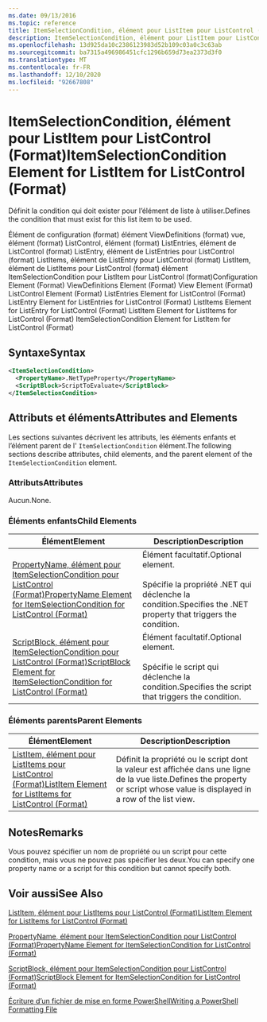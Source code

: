 ```yaml
---
ms.date: 09/13/2016
ms.topic: reference
title: ItemSelectionCondition, élément pour ListItem pour ListControl (Format)
description: ItemSelectionCondition, élément pour ListItem pour ListControl (Format)
ms.openlocfilehash: 13d925da10c2386123983d52b109c03a0c3c63ab
ms.sourcegitcommit: ba7315a496986451cfc1296b659d73ea2373d3f0
ms.translationtype: MT
ms.contentlocale: fr-FR
ms.lasthandoff: 12/10/2020
ms.locfileid: "92667808"
---
```

# <a name="itemselectioncondition-element-for-listitem-for-listcontrol-format"></a><span data-ttu-id="6f9c2-103">ItemSelectionCondition, élément pour ListItem pour ListControl (Format)</span><span class="sxs-lookup"><span data-stu-id="6f9c2-103">ItemSelectionCondition Element for ListItem for ListControl (Format)</span></span>

<span data-ttu-id="6f9c2-104">Définit la condition qui doit exister pour l’élément de liste à utiliser.</span><span class="sxs-lookup"><span data-stu-id="6f9c2-104">Defines the condition that must exist for this list item to be used.</span></span>

<span data-ttu-id="6f9c2-105">Élément de configuration (format) élément ViewDefinitions (format) vue, élément (format) ListControl, élément (format) ListEntries, élément de ListControl (format) ListEntry, élément de ListEntries pour ListControl (format) ListItems, élément de ListEntry pour ListControl (format) ListItem, élément de ListItems pour ListControl (format) élément ItemSelectionCondition pour ListItem pour ListControl (format)</span><span class="sxs-lookup"><span data-stu-id="6f9c2-105">Configuration Element (Format) ViewDefinitions Element (Format) View Element (Format) ListControl Element (Format) ListEntries Element for ListControl (Format) ListEntry Element for ListEntries for ListControl (Format) ListItems Element for ListEntry for ListControl (Format) ListItem Element for ListItems for ListControl (Format) ItemSelectionCondition Element for ListItem for ListControl (Format)</span></span>

## <a name="syntax"></a><span data-ttu-id="6f9c2-106">Syntaxe</span><span class="sxs-lookup"><span data-stu-id="6f9c2-106">Syntax</span></span>

```xml
<ItemSelectionCondition>
  <PropertyName>.NetTypeProperty</PropertyName>
  <ScriptBlock>ScriptToEvaluate</ScriptBlock>
</ItemSelectionCondition>
```

## <a name="attributes-and-elements"></a><span data-ttu-id="6f9c2-107">Attributs et éléments</span><span class="sxs-lookup"><span data-stu-id="6f9c2-107">Attributes and Elements</span></span>

<span data-ttu-id="6f9c2-108">Les sections suivantes décrivent les attributs, les éléments enfants et l’élément parent de l' `ItemSelectionCondition` élément.</span><span class="sxs-lookup"><span data-stu-id="6f9c2-108">The following sections describe attributes, child elements, and the parent element of the `ItemSelectionCondition` element.</span></span>

### <a name="attributes"></a><span data-ttu-id="6f9c2-109">Attributs</span><span class="sxs-lookup"><span data-stu-id="6f9c2-109">Attributes</span></span>

<span data-ttu-id="6f9c2-110">Aucun.</span><span class="sxs-lookup"><span data-stu-id="6f9c2-110">None.</span></span>

### <a name="child-elements"></a><span data-ttu-id="6f9c2-111">Éléments enfants</span><span class="sxs-lookup"><span data-stu-id="6f9c2-111">Child Elements</span></span>

|<span data-ttu-id="6f9c2-112">Élément</span><span class="sxs-lookup"><span data-stu-id="6f9c2-112">Element</span></span>|<span data-ttu-id="6f9c2-113">Description</span><span class="sxs-lookup"><span data-stu-id="6f9c2-113">Description</span></span>|
|-------------|-----------------|
|[<span data-ttu-id="6f9c2-114">PropertyName, élément pour ItemSelectionCondition pour ListControl (Format)</span><span class="sxs-lookup"><span data-stu-id="6f9c2-114">PropertyName Element for ItemSelectionCondition for ListControl (Format)</span></span>](./propertyname-element-for-itemselectioncondition-for-listcontrol-format.md)|<span data-ttu-id="6f9c2-115">Élément facultatif.</span><span class="sxs-lookup"><span data-stu-id="6f9c2-115">Optional element.</span></span><br /><br /> <span data-ttu-id="6f9c2-116">Spécifie la propriété .NET qui déclenche la condition.</span><span class="sxs-lookup"><span data-stu-id="6f9c2-116">Specifies the .NET property that triggers the condition.</span></span>|
|[<span data-ttu-id="6f9c2-117">ScriptBlock, élément pour ItemSelectionCondition pour ListControl (Format)</span><span class="sxs-lookup"><span data-stu-id="6f9c2-117">ScriptBlock Element for ItemSelectionCondition for ListControl (Format)</span></span>](./scriptblock-element-for-itemselectioncondition-for-listcontrol-format.md)|<span data-ttu-id="6f9c2-118">Élément facultatif.</span><span class="sxs-lookup"><span data-stu-id="6f9c2-118">Optional element.</span></span><br /><br /> <span data-ttu-id="6f9c2-119">Spécifie le script qui déclenche la condition.</span><span class="sxs-lookup"><span data-stu-id="6f9c2-119">Specifies the script that triggers the condition.</span></span>|

### <a name="parent-elements"></a><span data-ttu-id="6f9c2-120">Éléments parents</span><span class="sxs-lookup"><span data-stu-id="6f9c2-120">Parent Elements</span></span>

|<span data-ttu-id="6f9c2-121">Élément</span><span class="sxs-lookup"><span data-stu-id="6f9c2-121">Element</span></span>|<span data-ttu-id="6f9c2-122">Description</span><span class="sxs-lookup"><span data-stu-id="6f9c2-122">Description</span></span>|
|-------------|-----------------|
|[<span data-ttu-id="6f9c2-123">ListItem, élément pour ListItems pour ListControl (Format)</span><span class="sxs-lookup"><span data-stu-id="6f9c2-123">ListItem Element for ListItems for ListControl (Format)</span></span>](./listitem-element-for-listitems-for-listcontrol-format.md)|<span data-ttu-id="6f9c2-124">Définit la propriété ou le script dont la valeur est affichée dans une ligne de la vue liste.</span><span class="sxs-lookup"><span data-stu-id="6f9c2-124">Defines the property or script whose value is displayed in a row of the list view.</span></span>|

## <a name="remarks"></a><span data-ttu-id="6f9c2-125">Notes</span><span class="sxs-lookup"><span data-stu-id="6f9c2-125">Remarks</span></span>

<span data-ttu-id="6f9c2-126">Vous pouvez spécifier un nom de propriété ou un script pour cette condition, mais vous ne pouvez pas spécifier les deux.</span><span class="sxs-lookup"><span data-stu-id="6f9c2-126">You can specify one property name or a script for this condition but cannot specify both.</span></span>

## <a name="see-also"></a><span data-ttu-id="6f9c2-127">Voir aussi</span><span class="sxs-lookup"><span data-stu-id="6f9c2-127">See Also</span></span>

[<span data-ttu-id="6f9c2-128">ListItem, élément pour ListItems pour ListControl (Format)</span><span class="sxs-lookup"><span data-stu-id="6f9c2-128">ListItem Element for ListItems for ListControl (Format)</span></span>](./listitem-element-for-listitems-for-listcontrol-format.md)

[<span data-ttu-id="6f9c2-129">PropertyName, élément pour ItemSelectionCondition pour ListControl (Format)</span><span class="sxs-lookup"><span data-stu-id="6f9c2-129">PropertyName Element for ItemSelectionCondition for ListControl (Format)</span></span>](./propertyname-element-for-itemselectioncondition-for-listcontrol-format.md)

[<span data-ttu-id="6f9c2-130">ScriptBlock, élément pour ItemSelectionCondition pour ListControl (Format)</span><span class="sxs-lookup"><span data-stu-id="6f9c2-130">ScriptBlock Element for ItemSelectionCondition for ListControl (Format)</span></span>](./scriptblock-element-for-itemselectioncondition-for-listcontrol-format.md)

[<span data-ttu-id="6f9c2-131">Écriture d’un fichier de mise en forme PowerShell</span><span class="sxs-lookup"><span data-stu-id="6f9c2-131">Writing a PowerShell Formatting File</span></span>](./writing-a-powershell-formatting-file.md)
